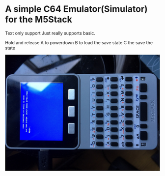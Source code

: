 # A simple C64 Emulator(Simulator) for the M5Stack

Text only support
Just really supports basic.

Hold and release A to powerdown
B to load the save state
C the save the state

![image](image1.jpeg)